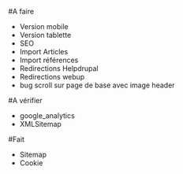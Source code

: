 #A faire
- Version mobile
- Version tablette
- SEO
- Import Articles
- Import références
- Redirections Helpdrupal
- Redirections webup
- bug scroll sur page de base avec image header



#A vérifier
- google_analytics
- XMLSitemap



#Fait
- Sitemap
- Cookie
